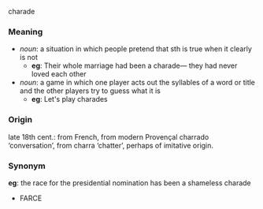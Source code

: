 charade
### Meaning
+ _noun_: a situation in which people pretend that sth is true when it clearly is not
	+ __eg__: Their whole marriage had been a charade— they had never loved each other
+ _noun_: a game in which one player acts out the syllables of a word or title and the other players try to guess what it is
	+ __eg__: Let's play charades

### Origin

late 18th cent.: from French, from modern Provençal charrado ‘conversation’, from charra ‘chatter’, perhaps of imitative origin.

### Synonym

__eg__: the race for the presidential nomination has been a shameless charade

+ FARCE


